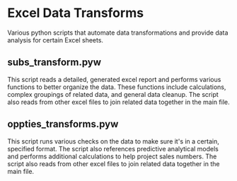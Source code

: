 # Excel Data Transforms
Various python scripts that automate data transformations and provide data analysis for certain Excel sheets.

## subs_transform.pyw

This script reads a detailed, generated excel report and performs various functions to better organize the data. These functions include calculations, complex groupings of related data, and general data cleanup. The script also reads from other excel files to join related data together in the main file.

## oppties_transforms.pyw

This script runs various checks on the data to make sure it's in a certain, specified format. The script also references predictive analytical models and performs additional calculations to help project sales numbers. The script also reads from other excel files to join related data together in the main file.

